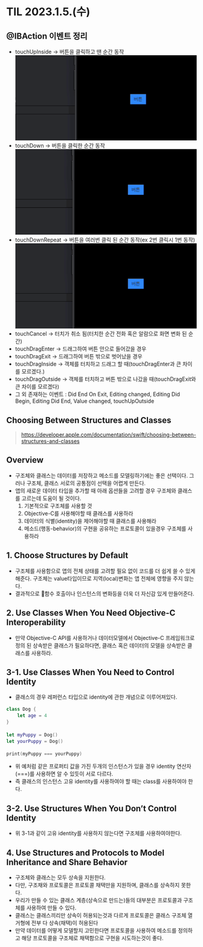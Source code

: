 # TIL 2023.1.5.(수)
## @IBAction 이벤트 정리
* touchUpInside -> 버튼을 클릭하고 땐 순간 동작
![](https://raw.githubusercontent.com/fatherLeon/TIL/main/img/TouchUpInside.gif)
* touchDown -> 버튼을 클릭한 순간 동작
![](https://raw.githubusercontent.com/fatherLeon/TIL/main/img/touchDown.gif)
* touchDownRepeat -> 버튼을 여러번 클릭 된 순간 동작(ex 2번 클릭시 1번 동작)
![](https://raw.githubusercontent.com/fatherLeon/TIL/main/img/touchDownRepeat.gif)
* touchCancel -> 터치가 취소 됨(터치한 순간 전화 혹은 알람으로 화면 변화 된 순간)
* touchDragEnter -> 드래그하여 버튼 안으로 들어갔을 경우
* touchDragExit -> 드래그하여 버튼 밖으로 벗어났을 경우
* touchDragInside -> 객체를 터치하고 드래그 할 때(touchDragEnter과 큰 차이를 모르겠다.)
* touchDragOutside -> 객체를 터치하고 버튼 밖으로 나갔을 때(touchDragExit와 큰 차이를 모르겠다)
* 그 외 존재하는 이벤트 : Did End On Exit, Editing changed, Editing Did Begin, Editing Did End, Value changed, touchUpOutside

## Choosing Between Structures and Classes
> https://developer.apple.com/documentation/swift/choosing-between-structures-and-classes  
## Overview
* 구조체와 클래스는 데이터를 저장하고 메소드를 모델링하기에는 좋은 선택이다. 그러나 구조체, 클래스 서로의 공통점이 선택을 어렵게 만든다.
* 앱의 새로운 데이터 타입을 추가할 때 아래 옵션들을 고려할 경우 구조체와 클래스를 고르는데 도움이 될 것이다.
	1. 기본적으로 구조체를 사용할 것
	2. Objective-C를 사용해야할 때 클래스를 사용하라
	3. 데이터의  식별(identity)을 제어해야할 때 클래스를 사용해라
	4. 메소드(행동-behavior)의 구현을 공유하는 프로토콜이 있을경우 구조체를 사용하라

## 1. Choose Structures by Default
* 구조체를 사용함으로 앱의 전체 상태를 고려할 필요 없이 코드를 더 쉽게 쓸 수 있게 해준다. 구조체는 value타입이므로 지역(local)변화는 앱 전체에 영향을 주지 않는다.
* 결과적으로 함수 호출이나 인스턴스의 변화등을 더욱 더 자신감 있게 만들어준다.

## 2. Use Classes When You Need Objective-C Interoperability
* 만약 Objective-C API를 사용하거나 데이터모델에서 Objective-C 프레임워크로 정의 된 상속받은 클래스가 필요하다면, 클래스 혹은 데이터의 모델을 상속받은 클래스를 사용하라.

## 3-1. Use Classes When You Need to Control Identity
* 클래스의 경우 레퍼런스 타입으로 identity에 관한 개념으로 이루어져있다.
```swift
class Dog {
    let age = 4
}

let myPuppy = Dog()
let yourPuppy = Dog()

print(myPuppy === yourPuppy)
```
* 위 예처럼 같은 프로퍼티 값을 가진 두개의 인스턴스가 있을 경우 identity 연산자(===)를 사용하면 알 수 있듯이 서로 다르다.
* 즉 클래스의 인스턴스 고유 identity를 사용하여야 할 때는 class를 사용하여야 한다.

## 3-2. Use Structures When You Don’t Control Identity
* 위 3-1과 같이 고유 identity를 사용하지 않는다면 구조체를 사용하여야한다.
## 4. Use Structures and Protocols to Model Inheritance and Share Behavior
* 구조체와 클래스는 모두 상속을 지원한다.
* 다만, 구조채와 프로토콜은 프로토콜 채택만을 지원하며, 클래스를 상속하지 못한다.
* 우리가 만들 수 있는 클래스 계층(상속으로 만드는)들의 대부분은 프로토콜과 구조체를 사용하여 만들 수 있다.
* 클래스는 클래스끼리만 상속이 허용되는것과 다르게 프로토콜은 클래스 구조체 열거형에 전부 다 상속(채택)이 허용된다
* 만약 데이터를 어떻게 모델할지 고민한다면 프로토콜을 사용하여 메소드를 정의하고 해당 프로토콜을 구조체로 채택함으로 구현을 시도하는것이 좋다.